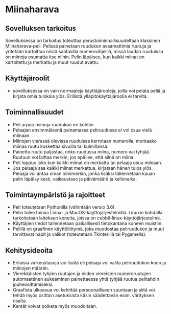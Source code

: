 # Miinaharava

## Sovelluksen tarkoitus
Sovelluksessa on tarkoitus toteuttaa perustoiminnallisuudeltaan klassinen Miinaharava-peli.
Pelissä painetaan ruudukon avaamattimia ruutuja ja yritetään kartoittaa niistä saatavilla
numerovihjeillä, missä laudan ruuduissa on miinoja osumatta itse niihin. Pelin läpäisee, kun
kaikki miinat on kartoitettu ja merkattu ja muut ruudut avattu.

## Käyttäjäroolit
* sovelluksessa on vain normaaleja käyttäjärooleja, joilla voi pelata peliä
  ja kirjata omia tuloksia ylös. Erillistä ylläpitokäyttäjäroolia ei tarvita.

## Toiminnallisuudet
* Peli arpoo miinoja ruudukon eri kohtiin.
* Pelaajan ensimmäisenä painamassa peliruudussa ei voi osua vielä miinaan.
* Miinojen vieressä olevissa ruuduissa kerrotaan numerolla, montaako miinaa ruutu
  koskettaa sivuilla tai kulmillansa.
* Painettu ruutu paljastaa, onko ruudussa miina, numero vai tyhjää. Ruutuun voi laittaa
  merkin, jos epäilee, että siinä on miina.
* Peli loppuu joko kun kaikki miinat on merkattu tai pelaaja osuu miinaan. 
* Jos pelaaja saa kaikki miinat merkattua, kirjataan hänen tulos ylös. Pelaaja voi antaa
  oman nimimerkin, jonka lisäksi tallennetaan kauan pelin läpäisy kesti, vaikeustaso ja
  päivämäärä ja kellonaika.

## Toimintaympäristö ja rajoitteet
* Peli toteutetaan Pythonilla (vähintään versio 3.6).
* Pelin tulee toimia Linux- ja MacOS-käyttöjärjestelmillä. Linuxin kohdalla tarkoitetaan
  laitoksen koneita, joissa on cubbli-linux-käyttöjärjestelmä.
* Käyttäjien tiedot tallennetaan paikallisesti tietokantana koneen muistiin.
* Pelillä on graafinen käyttöliittymä, joka muodostaa peliruudukon ja muut tarvittavat
  napit ja valikot (toteutetaan Tkinterillä tai Pygamella).
  
## Kehitysideoita
* Erilaisia vaikeustasoja voi lisätä eli pelaaja voi valita peliruudukon koon ja miinojen määrän.
* Vierekkäisten tyhjien ruutujen ja niiden viereisten numeroruutujen automaattinen
  aukeaminen painettaessa yhtä tyhjää ruutua pelitahdin jouhevoittamiseksi.
* Graafista ulkoasua voi kehittää persoonalliseen suuntaan ja siitä voi tehdä myös osittain 
  asetuksista käsin säädettävän esim. värityksen osalta.
* Kentät voivat poiketa myös muodoltaan.

